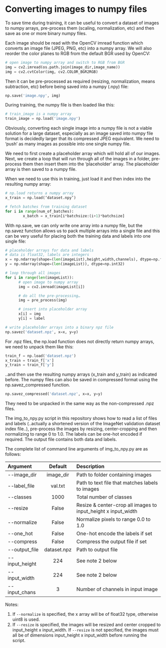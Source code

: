 # Converting images to numpy files

To save time during training, it can be useful to convert a dataset of images to numpy arrays, pre-process them (scaling, normalization, etc) and then save as one or more binary numpy files.


Each image should be read with the OpenCV imread function which converts an image file (JPEG, PNG, etc) into a numpy array. We will also reorder the color planes to RGB from the default BGR used by OpenCV:

```python
# open image to numpy array and switch to RGB from BGR
img = cv2.imread(os.path.join(image_dir,image_name))
img = cv2.cvtColor(img, cv2.COLOR_BGR2RGB)
```


Then it can be pre-processed as required (resizing, normalization, means subtraction, etc) before being saved into a numpy (.npy) file:

```python
np.save('image.npy', img)
```


During training, the numpy file is then loaded like this:

```python
# train_image is a numpy array
train_image = np.load('image.npy')
```


Obviously, converting each single image into a numpy file is not a viable solution for a large dataset, especially as an image saved into numpy file format is decidedly larger that its compressed JPEG equivalent. We need to ‘push’ as many images as possible into one single numpy file.

We need to first create a placeholder array which will hold all of our images. Next, we create a loop that will run through all of the images in a folder, pre-process them then insert them into the ‘placeholder’ array. The placeholder array is then saved to a numpy file.

When we need to use this in training, just load it and then index into the resulting numpy array:

```python
# np.load returns a numpy array
x_train = np.load(‘dataset.npy’)

# fetch batches from training dataset
for i in range(num_of_batches):
        x_batch = x_train[i*batchsize:(i+1)*batchsize]
```

With np.save, we can only write one array into a numpy file, but the np.savez function allows us to pack multiple arrays into a single file and this can be very useful for placing both the training data and labels into one single file:

```python
# placeholder arrays for data and labels
# data is float32, labels are integers
x = np.ndarray(shape=(len(imageList),height,width,channels), dtype=np.float32)
y = np.ndarray(shape=(len(imageList)), dtype=np.int32)

# loop through all images
for i in range(len(imageList)):
      # open image to numpy array
      img = cv2.imread(imageList[i])

      # do all the pre-processing…
      img = pre_process(img)

      # insert into placeholder array
      x[i] = img
      y[i] = label

# write placeholder arrays into a binary npz file
np.savez('dataset.npz', x=x, y=y)
```

For .npz files, the np.load function does not directly return numpy arrays, we need to unpack them like this:

```python
train_f = np.load('dataset.npz')
x_train = train_f['x']
y_train = train_f['y']
```

..and then use the resulting numpy arrays (x_train and y_train) as indicated before. The numpy files can also be saved in compressed format using the np.savez_compressed function.

```python
np.savez_compressed('dataset.npz', x=x, y=y)
```

They need to be unpacked in the same way as the non-compressed .npz files.

The img_to_npy.py script in this repository shows how to read a list of files and labels (..actually a shortened version of the ImageNet validation dataset index file..), pre-process the images by resizing, center-cropping and then normalizing to range 0 to 1.0.  The labels can be one-hot encoded if required. The output file contains both data and labels.


The complete list of command line arguments of img_to_npy.py are as follows:

|Argument|Default|Description|
|:-------|:-----:|:----------|
|--image_dir|image_dir|Path to folder containing images|
|--label_file|val.txt|Path to text file that matches labels to images|
|--classes|1000|Total number of classes|
|--resize|False|Resize & center-crop all images to input_height x input_width|
|--normalize|False|Normalize pixels to range 0.0 to 1.0|
|--one_hot|False|One-hot encode the labels if set|
|--compress|False|Compress the output file if set|
|--output_file|dataset.npz|Path to output file|
|--input_height|224|See note 2 below|
|--input_width|224|See note 2 below|
|--input_chans|3|Number of channels in input image|


Notes:

1. If `--normalize` is specified, the x array will be of float32 type, otherwise uint8 is used.
2. If `--resize` is specified, the images will be resized and center cropped to input_height x input_width. If `--resize` is not specified, the images must all be of dimensions input_height x input_width before running the script.




